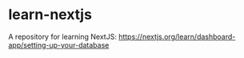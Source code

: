 # learn-nextjs
A repository for learning NextJS: https://nextjs.org/learn/dashboard-app/setting-up-your-database  
